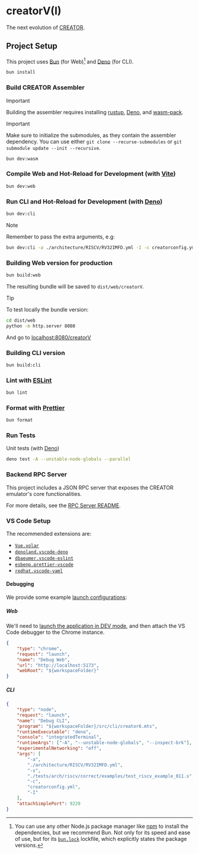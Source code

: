 # creatorV(I)

The next evolution of [CREATOR](https://github.com/creatorsim/creator/).


## Project Setup

This project uses [Bun](https://bun.sh) (for Web)[^1] and
[Deno](https://deno.com/) (for CLI).

[^1]: You can use any other Node.js package manager like
[npm](https://www.npmjs.com/) to install the dependencies, but we recommend Bun.
Not only for its speed and ease of use, but for its [`bun.lock`](bun.lock)
lockfile, which explicitly states the package versions.

```sh
bun install
```

### Build CREATOR Assembler

> [!IMPORTANT]
> Building the assembler requires installing [rustup](https://rustup.rs/),
> [Deno](https://deno.com/), and [wasm-pack](https://drager.github.io/wasm-pack/).

> [!IMPORTANT]
> Make sure to initialize the submodules, as they contain the assembler dependency.
> You can use either `git clone --recurse-submodules` or `git submodule update --init --recursive`.

```sh
bun dev:wasm
```

### Compile Web and Hot-Reload for Development (with [Vite](https://vite.dev/))
```sh
bun dev:web
```

### Run CLI and Hot-Reload for Development (with [Deno](https://deno.com/))
```sh
bun dev:cli
```

> [!NOTE]
> Remember to pass the extra arguments, e.g:
> ```sh
> bun dev:cli -a ./architecture/RISCV/RV32IMFD.yml -I -c creatorconfig.yml
> ```

### Building Web version for production
```sh
bun build:web
```

The resulting bundle will be saved to `dist/web/creatorV`.

> [!TIP]
> To test locally the bundle version:
> ```bash
> cd dist/web
> python -m http.server 8080
> ```
> And go to [localhost:8080/creatorV](https://localhost:8080/creatorV)

<!--
TODO: when the code is type-safe, replace build:web to:
```
"build:web": "run-p type-check \"build-only {@}\" --",
"build-only": "vite build",
```
-->

### Building CLI version
```sh
bun build:cli
```

### Lint with [ESLint](https://eslint.org/)

```sh
bun lint
```

### Format with [Prettier](https://prettier.io/)

```sh
bun format
```

### Run Tests
Unit tests (with [Deno](https://deno.com/))
```sh
deno test -A --unstable-node-globals --parallel
```


### Backend RPC Server

This project includes a JSON RPC server that exposes the CREATOR emulator's core functionalities.

For more details, see the [RPC Server README](src/rpc/README.md).


### VS Code Setup
The recommended extensions are:
- [`Vue.volar`](https://marketplace.visualstudio.com/items?itemName=Vue.volar)
- [`denoland.vscode-deno`](https://marketplace.visualstudio.com/items?itemName=denoland.vscode-deno)
- [`dbaeumer.vscode-eslint`](https://marketplace.visualstudio.com/items?itemName=dbaeumer.vscode-eslint)
- [`esbenp.prettier-vscode`](https://marketplace.visualstudio.com/items?itemName=esbenp.prettier-vscode)
- [`redhat.vscode-yaml`](https://marketplace.visualstudio.com/items?itemName=redhat.vscode-yaml)

#### Debugging
We provide some example [launch configurations](https://code.visualstudio.com/docs/debugtest/debugging-configuration#_launch-configurations):

##### Web
We'll need to [launch the application in DEV mode](#compile-and-hot-reload-for-development), and then attach the VS Code debugger to the Chrome instance.
```json
{
    "type": "chrome",
    "request": "launch",
    "name": "Debug Web",
    "url": "http://localhost:5173",
    "webRoot": "${workspaceFolder}"
}
```

##### CLI
```json
{
    "type": "node",
    "request": "launch",
    "name": "Debug CLI",
    "program": "${workspaceFolder}/src/cli/creator6.mts",
    "runtimeExecutable": "deno",
    "console": "integratedTerminal",
    "runtimeArgs": ["-A", "--unstable-node-globals", "--inspect-brk"],
    "experimentalNetworking": "off",
    "args": [
        "-a",
        "./architecture/RISCV/RV32IMFD.yml",
        "-s",
        "./tests/arch/riscv/correct/examples/test_riscv_example_011.s",
        "-c",
        "creatorconfig.yml",
        "-I"
    ],
    "attachSimplePort": 9229
}
```
